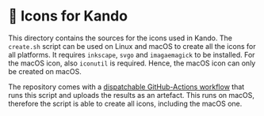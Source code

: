 <!--
SPDX-FileCopyrightText: Simon Schneegans <code@simonschneegans.de>
SPDX-License-Identifier: CC-BY-4.0
-->

# 🌸 Icons for Kando

This directory contains the sources for the icons used in Kando.
The `create.sh` script can be used on Linux and macOS to create all the icons for all platforms.
It requires `inkscape`, `svgo` and `imagaemagick` to be installed.
For the macOS icon, also `iconutil` is required.
Hence, the macOS icon can only be created on macOS.

The repository comes with a [dispatchable GitHub-Actions workflow](https://github.com/kando-menu/design/blob/main/.github/workflows/create-icons.yml) that runs this script and uploads the results as an artefact.
This runs on macOS, therefore the script is able to create all icons, including the macOS one.
